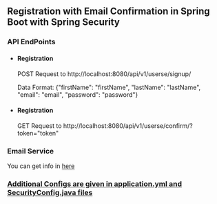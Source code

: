 <h2>Registration with Email Confirmation in Spring Boot with Spring Security</h2>

<h3>API EndPoints</h3>

<ul>
  <li>
    <h4>Registration</h4>
    <p>POST Request to http://localhost:8080/api/v1/userse/signup/</p>
    <p>Data Format: {"firstName": "firstName", "lastName": "lastName", "email": "email", "password": "password"}</p>
  </li>
  <li>
    <h4>Registration</h4>
    <p>GET Request to http://localhost:8080/api/v1/userse/confirm/?token="token"</p>
  </li>
</ul>

<h3>Email Service</h3>
<p>You can get info in <a href="https://www.npmjs.com/package/maildev">here</p>

<h3>Additional Configs are given in application.yml and SecurityConfig.java files</h3>
